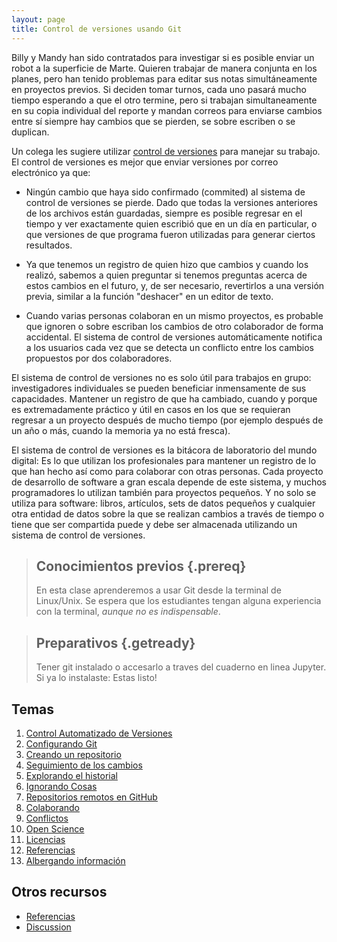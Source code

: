 ```yaml
---
layout: page
title: Control de versiones usando Git
---
```


Billy y Mandy han sido contratados para investigar si es posible enviar un 
robot a la superficie de Marte. Quieren trabajar de manera conjunta en los 
planes, pero han tenido problemas para editar sus notas simultáneamente en 
proyectos previos. Si deciden tomar turnos, cada uno pasará mucho tiempo esperando
a que el otro termine, pero si trabajan simultaneamente en su copia individual 
del reporte y mandan correos para enviarse cambios entre sí siempre hay cambios que
se pierden, se sobre escriben o se duplican.  

Un colega les sugiere utilizar [control de versiones](reference.html#version-control) 
para manejar su trabajo. El control de versiones es mejor que enviar versiones por
correo electrónico ya que:

*   Ningún cambio que haya sido confirmado (commited) al sistema de control de versiones
    se pierde. Dado que todas la versiones anteriores de los archivos están guardadas, 
    siempre es posible regresar en el tiempo y ver exactamente quien escribió que en un 
    día en particular, o que versiones de que programa fueron utilizadas para generar 
    ciertos resultados.

*   Ya que tenemos un registro de quien hizo que cambios y cuando los realizó, 
    sabemos a quien preguntar si tenemos preguntas acerca de estos cambios en 
    el futuro, y, de ser necesario, revertirlos a una versión previa, similar a 
    la función "deshacer" en un editor de texto. 

*   Cuando varias personas colaboran en un mismo proyectos, es probable que ignoren o 
    sobre escriban los cambios de otro colaborador de forma accidental. El sistema 
    de control de versiones automáticamente notifica a los usuarios cada vez que se 
    detecta un conflicto entre los cambios propuestos por dos colaboradores. 

El sistema de control de versiones no es solo útil para trabajos en grupo: 
investigadores individuales se pueden beneficiar inmensamente de sus capacidades. 
Mantener un registro de que ha cambiado, cuando y porque es extremadamente práctico
y útil en casos en los que se requieran regresar a un proyecto después de mucho tiempo
(por ejemplo después de un año o más, cuando la memoria ya no está fresca). 

El sistema de control de versiones es la bitácora de laboratorio del mundo digital:
Es lo que utilizan los profesionales para mantener un registro de lo que han hecho 
así como para colaborar con otras personas. Cada proyecto de desarrollo de 
software a gran escala depende de este sistema, y muchos programadores lo 
utilizan también para proyectos pequeños. Y no solo se utiliza para software:
libros, artículos, sets de datos pequeños y cualquier otra entidad de datos sobre 
la que se realizan cambios a través de tiempo o tiene que ser compartida puede y
debe ser almacenada utilizando un sistema de control de versiones. 

> ## Conocimientos previos {.prereq}
>
> En esta clase aprenderemos a usar Git desde la terminal de Linux/Unix. 
> Se espera que los estudiantes tengan alguna experiencia con la terminal,
> *aunque no es indispensable*.

> ## Preparativos {.getready}
>
> Tener git instalado o accesarlo a traves del cuaderno en linea Jupyter. 
> Si ya lo instalaste: Estas listo!

## Temas

1.  [Control Automatizado de Versiones](01-basics.html)
2.  [Configurando Git](02-setup.html)
3.  [Creando un repositorio](03-create.html)
4.  [Seguimiento de los cambios](04-changes.html)
5.  [Explorando el historial](05-history.html)
6.  [Ignorando Cosas](06-ignore.html)
7.  [Repositorios remotos en GitHub](07-github.html)
8.  [Colaborando](08-collab.html)
9.  [Conflictos](09-conflict.html)
10. [Open Science](10-open.html)
11. [Licencias](11-licensing.html)
12. [Referencias](12-citation.html)
13. [Albergando información](13-hosting.html)

## Otros recursos

*   [Referencias](reference.html)
*   [Discussion](discussion.html)

